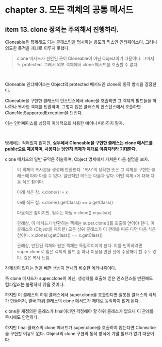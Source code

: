 # chapter 3. 모든 객체의 공통 메서드

## item 13. clone 정의는 주의해서 진행하라.

Cloneable은 복제해도 되는 클래스임을 명시하는 용도의 믹스인 인터페이스다. 그러나 의도한 목적을 제대로 이루지 못했다.

> clone 메서드가 선언된 곳이 Cloneable이 아닌 Object이기 때문이다. 그마저도 protected.
> 그래서 외부 객체에서 clone 메서드를 호출할 수 없다.

<br>

Cloneable 인터페이스는 Object의 protected 메서드인 clone의 동작 방식을 결정한다.

Cloneable을 구현한 클래스의 인스턴스에서 clone을 호출하면 그 객체의 필드들을 하나하나 복사한 객체를 반환하며, 그렇지 않은 클래스의 인스턴스에서 호출하면 CloneNotSupportedException을 던진다.

이는 인터페이스를 상당히 이례적으로 사용한 예이니 따라하지 말자.

<br>

명세에는 적혀있지 않지만, __실무에서 Cloneable을 구현한 클래스는 clone 메서드를 public으로 제공하며, 사용자는 당연히 복제가 제대로 이뤄지리라 기대한다.__

clone 메서드의 일반 규약은 허술하며, Object 명세에서 가져온 다음 설명을 보자.

> 이 객체의 복사본을 생성해 반환한다. '복사'의 정확한 뜻은 그 객체를 구현한 클래스에 따라 다를 수 있다.
> 일반적인 의도는 다음과 같다. 어떤 객체 x에 대해 다음 식은 참이다.
> 
> 아래 식은 참.
> x.clone() != x
> 
> 아래 식도 참.
> x.clone().getClass() == x.getClass()
> 
> 다음식은 참이지만, 필수는 아님
> x.clone().equals(x)
> 
> 관례상, 이 메서드가 반환하는 객체는 super.clone()를 호출해 얻어야 한다. 이 클래스와 (Object을 제외한) 모든 상위 클래스가 이 관례를 따른 다면 다음 식은 참이다.
> x.clone().getClass() == x.getClass()
> 
> 관례상, 반환된 객체와 원본 객체는 독립적이어야 한다. 이를 만족하려면 super.clone로 얻은 객체의 필드 중 하나 이상을 반환 전에 수정해야 할 수도 있다.
> 깊은 복사 느낌..

강제성이 없다는 점을 빼면 생성자 연새와 비슷한 메커니즘이다.

즉 clone 메서드가 super.clone이 아닌, 생성자를 호출해 얻은 인스턴스를 반환해도 컴파일러는 불평하지 않을 것이다.

하지만 이 클래스의 하위 클래스에서 super.clone을 호출한다면 잘못된 클래스의 객체가 만들어져, 결국 하위 클래스의 clone 메서드가 제대로 동작하지 않게 된다.

clone을 재정의한 클래스가 final이라면 걱정해야 할 하위 클래스가 없으니 이 관례를 무시해도 안전하다.

하지만 final 클래스의 clone 메서드가 super.clone을 호출하지 않는다면 Clonealbe을 구현할 이유도 없다.
Object의 clone 구현의 동작 방식에 기댈 필요가 없기 때문이다.


